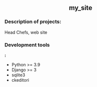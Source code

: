 <h2 align="center">my_site</h2>


### Description of projects:
Head Chefs, web site


### Development tools

**:**
- Python >= 3.9
- Django >= 3
- sqlite3
- ckeditori


